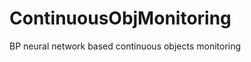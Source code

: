 ContinuousObjMonitoring
=======================

BP neural network based continuous objects monitoring
